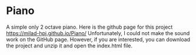# Piano
A simple only 2 octave piano.
Here is the github page for this project https://milad-hpj.github.io/Piano/
Unfortunately, I could not make the sound work on the GitHub page. However, if you are interested, you can download the project and unzip it and open the index.html file.
